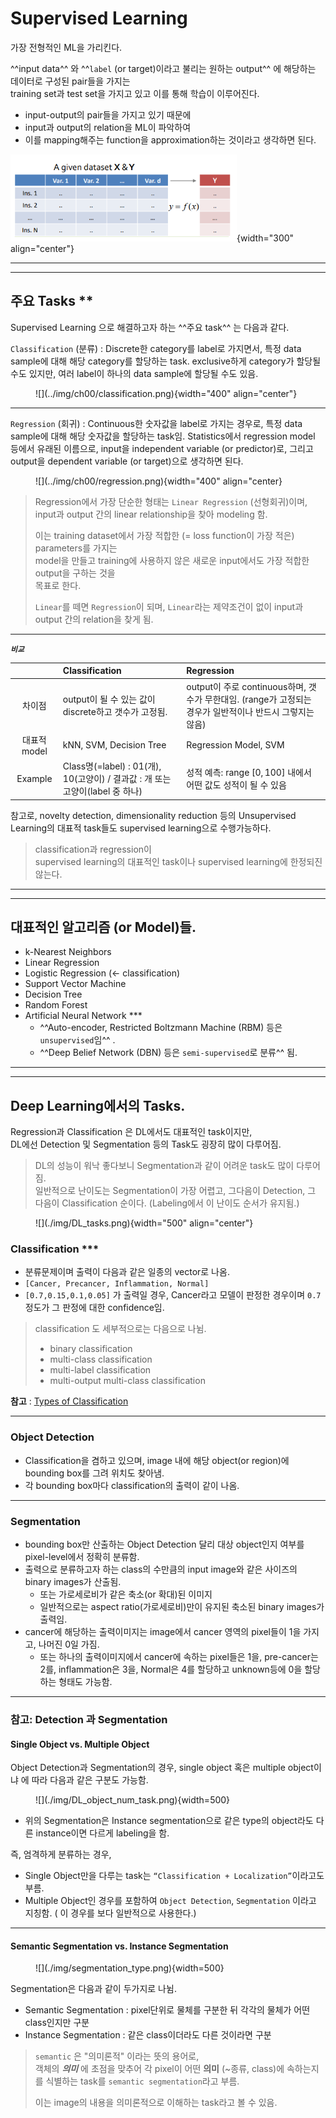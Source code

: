 # Supervised Learning

가장 전형적인 ML을 가리킨다. 

^^input data^^ 와 ^^`label` (or target)이라고 불리는 원하는 output^^ 에 해당하는 데이터로 구성된 pair들을 가지는   
training set과 test set을 가지고 있고 이를 통해 학습이 이루어진다. 

* input-output의 pair들을 가지고 있기 때문에
* input과 output의 relation을 ML이 파악하여 
* 이를 mapping해주는 function을 approximation하는 것이라고 생각하면 된다.

![](../img/ch00/supervised.png){width="300" align="center"}

---

---

## 주요 Tasks **

Supervised Learning 으로 해결하고자 하는 ^^주요 task^^ 는 다음과 같다.

`Classification` (분류)
: Discrete한 category를 label로 가지면서, 특정 data sample에 대해 해당 category를 할당하는 task. exclusive하게 category가 할당될 수도 있지만, 여러 label이 하나의 data sample에 할당될 수도 있음.

<figure markdown>
![](../img/ch00/classification.png){width="400" align="center"}
</figure>

---

`Regression` (회귀)
: Continuous한 숫자값을 label로 가지는 경우로, 특정 data sample에 대해 해당 숫자값을 할당하는 task임. Statistics에서 regression model 등에서 유래된 이름으로, input을 independent variable (or predictor)로, 그리고 output을 dependent variable (or target)으로 생각하면 된다.

<figure markdown>
![](../img/ch00/regression.png){width="400" align="center}
</figure>

> Regression에서 가장 단순한 형태는 `Linear Regression` (선형회귀)이며,  
> input과 output 간의 linear relationship을 찾아 modeling 함.  
>
> 이는 training dataset에서 가장 적합한 (= loss function이 가장 적은) parameters를 가지는  
> model을 만들고 training에 사용하지 않은 새로운 input에서도 가장 적합한 output을 구하는 것을  
> 목표로 한다.  
>
> `Linear`를 떼면 `Regression`이 되며, `Linear`라는 제약조건이 없이 
> input과 output 간의 relation을 찾게 됨.

---

***`비교`***

| | Classification | Regression |
|:---:|:---|:---|
|차이점 | output이 될 수 있는 값이 discrete하고 갯수가 고정됨. | output이 주로 continuous하며, 갯수가 무한대임. (range가 고정되는 경우가 일반적이나 반드시 그렇지는 않음) |
|대표적 model| kNN, SVM, Decision Tree | Regression Model, SVM |
|Example| Class명(=label) : 01(개), 10(고양이) / 결과값 : 개 또는 고양이(label 중 하나) | 성적 예측: range $[0,100]$ 내에서 어떤 값도 성적이 될 수 있음 |

참고로, novelty detection, dimensionality reduction 등의 Unsupervised Learning의 대표적 task들도 supervised learning으로 수행가능하다.

> classification과 regression이  
> supervised learning의 대표적인 task이나  supervised learning에 한정되진 않는다.

---

---

## 대표적인 알고리즘 (or Model)들.

* k-Nearest Neighbors
* Linear Regression
* Logistic Regression (← classification)
* Support Vector Machine
* Decision Tree
* Random Forest
* Artificial Neural Network ***
    * ^^Auto-encoder, Restricted Boltzmann Machine (RBM) 등은 `unsupervised`임^^ .
    * ^^Deep Belief Network (DBN) 등은 `semi-supervised`로 분류^^ 됨.

---

---

## Deep Learning에서의 Tasks.

Regression과 Classification 은 DL에서도 대표적인 task이지만,  
DL에선 Detection 및 Segmentation 등의 Task도 굉장히 많이 다루어짐. 

> DL의 성능이 워낙 좋다보니 Segmentation과 같이 어려운 task도 많이 다루어짐.  
> 일반적으로 난이도는 Segmentation이 가장 어렵고, 그다음이 Detection, 그 다음이 Classification 순이다. (Labeling에서 이 난이도 순서가 유지됨.)

<figure markdown>
![](./img/DL_tasks.png){width="500" align="center"}
</figure>

### Classification ***

* 분류문제이며 출력이 다음과 같은 일종의 vector로 나옴.
* `[Cancer, Precancer, Inflammation, Normal]`
* `[0.7,0.15,0.1,0.05]` 가 출력일 경우, Cancer라고 모델이 판정한 경우이며 `0.7` 정도가 그 판정에 대한 confidence임.

> classification 도 세부적으로는 다음으로 나뉨.
>
> * binary classification
> * multi-class classification
> * multi-label classification
> * multi-output multi-class classification

**참고** : [Types of Classification](../ch02/ml_cls_types.md)

---

### Object Detection

* Classification을 겸하고 있으며, image 내에 해당 object(or region)에 bounding box를 그려 위치도 찾아냄.
* 각 bounding box마다 classification의 출력이 같이 나옴.

---

### Segmentation

* bounding box만 산출하는 Object Detection 달리 대상 object인지 여부를 pixel-level에서 정확히 분류함.
* 출력으로 분류하고자 하는 class의 수만큼의 input image와 같은 사이즈의 binary images가 산출됨.
    * 또는 가로세로비가 같은 축소(or 확대)된 이미지
    * 일반적으로는 aspect ratio(가로세로비)만이 유지된 축소된 binary images가 출력임.
* cancer에 해당하는 출력이미지는 image에서 cancer 영역의 pixel들이 1을 가지고, 나머진 0일 가짐.
    * 또는 하나의 출력이미지에서 cancer에 속하는 pixel들은 1을, pre-cancer는 2를, inflammation은 3을, Normal은 4를 할당하고 unknown등에 0을 할당하는 형태도 가능함. 

---

### 참고: Detection 과 Segmentation

#### Single Object vs. Multiple Object

Object Detection과 Segmentation의 경우, single object 혹은 multiple object이냐 에 따라 다음과 같은 구분도 가능함.

<figure markdown>
![](./img/DL_object_num_task.png){width=500}
</figure>

* 위의 Segmentation은 Instance segmentation으로 같은 type의 object라도 다른 instance이면 다르게 labeling을 함. 

즉, 엄격하게 분류하는 경우,

* Single Object만을 다루는 task는 `“Classification + Localization”`이라고도 부름.
* Multiple Object인 경우를 포함하여 `Object Detection`, `Segmentation` 이라고 지칭함. ( 이 경우를 보다 일반적으로 사용한다.)

---

#### Semantic Segmentation vs. Instance Segmentation

<figure markdwon>
![](./img/segmentation_type.png){width=500}
</figure>

Segmentation은 다음과 같이 두가지로 나뉨.

* Semantic Segmentation : pixel단위로 물체를 구분한 뒤 각각의 물체가 어떤 class인지만 구분
* Instance Segmentation : 같은 class이더라도 다른 것이라면 구분

> `semantic` 은 "의미론적" 이라는 뜻의 용어로,  
> 객체의 ***의미*** 에 초점을 맞추어 각 pixel이 어떤 **의미** (~종류, class)에 속하는지를 식별하는 task를 `semantic segmentation`라고 부름.
>
> 이는 image의 내용을 의미론적으로 이해하는 task라고 볼 수 있음.